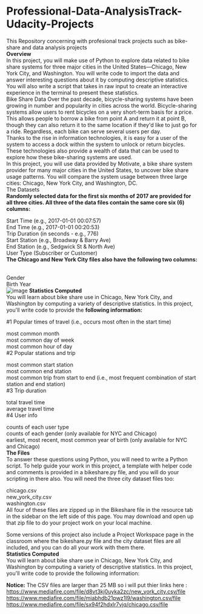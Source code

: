 # Professional-Data-AnalysisTrack-Udacity-Projects
This Repository concerning with profesional track projects such as bike-share and data analysis projects<br>
**Overview**<br>
In this project, you will make use of Python to explore data related to bike share systems for three major cities in the United States—Chicago, New York City, and Washington. You will write code to import the data and answer interesting questions about it by computing descriptive statistics. You will also write a script that takes in raw input to create an interactive experience in the terminal to present these statistics.<br>
Bike Share Data Over the past decade, bicycle-sharing systems have been growing in number and popularity in cities across the world. Bicycle-sharing systems allow users to rent bicycles on a very short-term basis for a price. This allows people to borrow a bike from point A and return it at point B, though they can also return it to the same location if they'd like to just go for a ride. Regardless, each bike can serve several users per day.<br>
Thanks to the rise in information technologies, it is easy for a user of the system to access a dock within the system to unlock or return bicycles. These technologies also provide a wealth of data that can be used to explore how these bike-sharing systems are used.<br>
In this project, you will use data provided by Motivate, a bike share system provider for many major cities in the United States, to uncover bike share usage patterns. You will compare the system usage between three large cities: Chicago, New York City, and Washington, DC.<br>
The Datasets<br>
**Randomly selected data for the first six months of 2017 are provided for all three cities. All three of the data files contain the same core six (6) columns:<br>**

Start Time (e.g., 2017-01-01 00:07:57)<br>
End Time (e.g., 2017-01-01 00:20:53)<br>
Trip Duration (in seconds - e.g., 776)<br>
Start Station (e.g., Broadway & Barry Ave)<br>
End Station (e.g., Sedgwick St & North Ave)<br>
User Type (Subscriber or Customer)<br>
**The Chicago and New York City files also have the following two columns:<br><br>**

Gender<br>
Birth Year<br>
![image](https://user-images.githubusercontent.com/19311822/133002617-ed625404-52b9-4905-a305-567d3478c948.png)
**Statistics Computed**<br>
You will learn about bike share use in Chicago, New York City, and Washington by computing a variety of descriptive statistics. In this project, you'll write code to provide the **following information:**<br>

#1 Popular times of travel (i.e., occurs most often in the start time)<br>

most common month<br>
most common day of week<br>
most common hour of day <br>
#2 Popular stations and trip

most common start station<br>
most common end station<br>
most common trip from start to end (i.e., most frequent combination of start station and end station)<br>
#3 Trip duration<br>

total travel time<br>
average travel time<br>
#4 User info<br>

counts of each user type<br>
counts of each gender (only available for NYC and Chicago)<br>
earliest, most recent, most common year of birth (only available for NYC and Chicago)<br>
**The Files<br>**
To answer these questions using Python, you will need to write a Python script. To help guide your work in this project, a template with helper code and comments is provided in a bikeshare.py file, and you will do your scripting in there also. You will need the three city dataset files too:<br>

chicago.csv<br>
new_york_city.csv<br>
washington.csv<br>
All four of these files are zipped up in the Bikeshare file in the resource tab in the sidebar on the left side of this page. You may download and open up that zip file to do your project work on your local machine.<br>

Some versions of this project also include a Project Workspace page in the classroom where the bikeshare.py file and the city dataset files are all included, and you can do all your work with them there.<br>
**Statistics Computed**<br>
You will learn about bike share use in Chicago, New York City, and Washington by computing a variety of descriptive statistics. In this project, you'll write code to provide the following information:<br>

**Notice:** The CSV files are larger than 25 MB so i will put thier links here : <br>
 https://www.mediafire.com/file/d8vt3kj0uyka2zc/new_york_city.csv/file<br>
 https://www.mediafire.com/file/miabhdb21pwz1l9/washington.csv/file<br>
 https://www.mediafire.com/file/sx94f2hdxlr7vjq/chicago.csv/file

